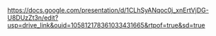https://docs.google.com/presentation/d/1CLhSyANqoc0j_xnErtVjDG-U8DUzZt3n/edit?usp=drive_link&ouid=105812178361033431665&rtpof=true&sd=true
